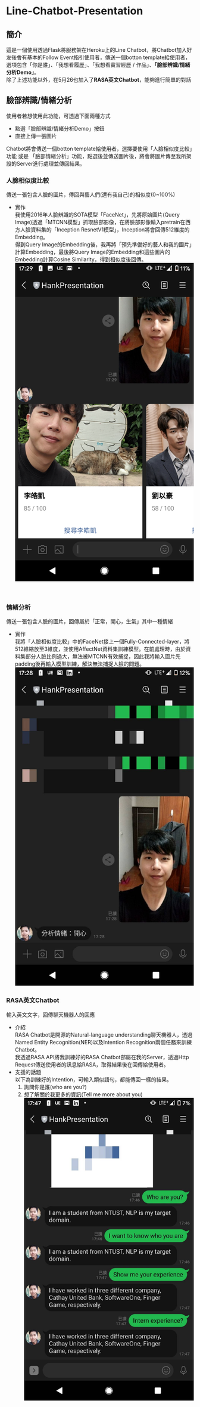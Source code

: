 # Line-Chatbot-Presentation
## 簡介
這是一個使用透過Flask將服務架在Heroku上的Line Chatbot，將Chatbot加入好友後會有基本的Follow Event指引使用者，傳送一個botton template給使用者，選項包含「你是誰」、「我想看履歷」、「我想看實習經歷 / 作品」、**「臉部辨識/情緒分析Demo」**。<br />
除了上述功能以外，在5月26也加入了**RASA英文Chatbot**，能夠進行簡單的對話

## 臉部辨識/情緒分析
使用者若想使用此功能，可透過下面兩種方式
- 點選「臉部辨識/情緒分析Demo」按鈕
- 直接上傳一張圖片

Chatbot將會傳送一個botton template給使用者，選擇要使用「人臉相似度比較」功能 或是 「臉部情緒分析」功能，點選後並傳送圖片後，將會將圖片傳至我所架設的Server進行處理並傳回結果。

### 人臉相似度比較
傳送一張包含人臉的圖片，傳回與藝人們(還有我自己)的相似度(0~100%)<br />
- 實作<br />
我使用2016年人臉辨識的SOTA模型「FaceNet」，先將原始圖片(Query Image)透過「MTCNN模型」抓取臉部影像，在將臉部影像輸入pretrain在西方人臉資料集的「Inception ResnetV1模型」，Inception將會回傳512維度的Embedding。<br />
得到Query Image的Embedding後，我再將「預先準備好的藝人和我的圖片」計算Embedding，最後將Query Image的Embedding和這些圖片的Embedding計算Cosine Similarity，得到相似度後回傳。<br />
![facial recognition](https://github.com/AppleHank/Line-Chatbot-Presentation/blob/main/ReadMe_images/187436527_319387753111581_6003927579262384847_n.png)
<br />

### 情緒分析
傳送一張包含人臉的圖片，回傳屬於「正常，開心，生氣」其中一種情緒<br />
- 實作<br />
我將「人臉相似度比較」中的FaceNet接上一個Fully-Connected-layer，將512維縮放至3維度，並使用AffectNet資料集訓練模型。在前處理時，由於資料集部分人臉比例過大，無法被MTCNN有效捕捉，因此我將輸入圖片先padding後再輸入模型訓練，解決無法捕捉人臉的問題。<br />
![emotion recognition](https://github.com/AppleHank/Line-Chatbot-Presentation/blob/main/ReadMe_images/188656919_495260258565990_4620626799712487533_n.jpg)

### RASA英文Chatbot
輸入英文文字，回傳聊天機器人的回應<br />
- 介紹<br />
RASA Chatbot是開源的Natural-language understanding聊天機器人，透過Named Entity Recognition(NER)以及Intention Recognition兩個任務來訓練Chatbot。<br />
我透過RASA API將我訓練好的RASA Chatbot部屬在我的Server，透過Http Request傳送使用者的訊息給RASA，取得結果後在回傳給使用者。
- 支援的話題<br />
以下為訓練好的Intention，可輸入類似語句，都能傳回一樣的結果。
  1. 詢問你是誰(who are you?)
  2. 想了解關於我更多的資訊(Tell me more about you)
![RASA](https://github.com/AppleHank/Line-Chatbot-Presentation/blob/main/ReadMe_images/111230.jpg)